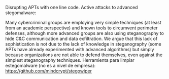 Disrupting APTs with one line code. Active attacks to advanced stegomalware:

Many cybercriminal groups are employing very simple techniques (at least from an academic perspective) and known tools to circumvent perimeter defenses, although more advanced groups are also using steganography to hide C&C communication and data exfiltration. We argue that this lack of sophistication is not due to the lack of knowledge in steganography (some APTs have already experimented with advanced algorithms) but simply because organizations are not able to defend themselves, even against the simplest steganography techniques.
Herramienta para limpiar estegomalware (no es a nivel de empresa): https://github.com/mindcrypt/stegowiper
